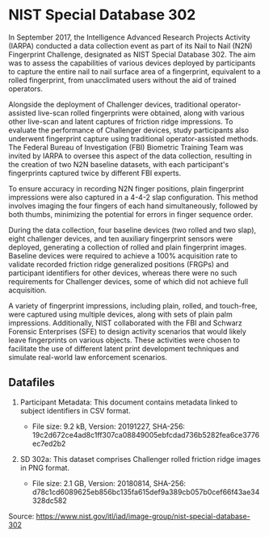 # NIST Special Database 302

In September 2017, the Intelligence Advanced Research Projects Activity (IARPA) conducted a data collection event as part of its Nail to Nail (N2N) Fingerprint Challenge, designated as NIST Special Database 302.
The aim was to assess the capabilities of various devices deployed by participants to capture the entire nail to nail surface area of a fingerprint, equivalent to a rolled fingerprint, from unacclimated users without the aid of trained operators.

Alongside the deployment of Challenger devices, traditional operator-assisted live-scan rolled fingerprints were obtained, along with various other live-scan and latent captures of friction ridge impressions.
To evaluate the performance of Challenger devices, study participants also underwent fingerprint capture using traditional operator-assisted methods.
The Federal Bureau of Investigation (FBI) Biometric Training Team was invited by IARPA to oversee this aspect of the data collection, resulting in the creation of two N2N baseline datasets, with each participant's fingerprints captured twice by different FBI experts.

To ensure accuracy in recording N2N finger positions, plain fingerprint impressions were also captured in a 4-4-2 slap configuration.
This method involves imaging the four fingers of each hand simultaneously, followed by both thumbs, minimizing the potential for errors in finger sequence order.

During the data collection, four baseline devices (two rolled and two slap), eight challenger devices, and ten auxiliary fingerprint sensors were deployed, generating a collection of rolled and plain fingerprint images.
Baseline devices were required to achieve a 100% acquisition rate to validate recorded friction ridge generalized positions (FRGPs) and participant identifiers for other devices, whereas there were no such requirements for Challenger devices, some of which did not achieve full acquisition.

A variety of fingerprint impressions, including plain, rolled, and touch-free, were captured using multiple devices, along with sets of plain palm impressions.
Additionally, NIST collaborated with the FBI and Schwarz Forensic Enterprises (SFE) to design activity scenarios that would likely leave fingerprints on various objects.
These activities were chosen to facilitate the use of different latent print development techniques and simulate real-world law enforcement scenarios.

## Datafiles
1. Participant Metadata: This document contains metadata linked to subject identifiers in CSV format.
    * File size: 9.2 kB, Version: 20191227, SHA-256: 19c2d672ce4ad8c1ff307ca08849005ebfcdad736b5282fea6ce3776ec7ed2b2

2. SD 302a: This dataset comprises Challenger rolled friction ridge images in PNG format.
    * File size: 2.1 GB, Version: 20180814, SHA-256: d78c1cd6089625eb856bc135fa615def9a389cb057b0cef66f43ae34328dc582

Source: https://www.nist.gov/itl/iad/image-group/nist-special-database-302